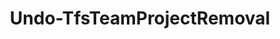 ﻿---
title: Undo-TfsTeamProjectRemoval
breadcrumbs: [ "TeamProject" ]
parent: "TeamProject"
description: "Undeletes one or more team projects. "
remarks: 
parameterSets: 
  "_All_": [ Collection, Project, Server ] 
  "__AllParameterSets":  
    Project: 
      type: "object"  
      position: "0"  
    Collection: 
      type: "object"  
    Server: 
      type: "object" 
parameters: 
  - name: "Project" 
    description: "Specifies the name of the Team Project to undelete. " 
    globbing: false 
    pipelineInput: "true (ByValue)" 
    position: 0 
    type: "object" 
  - name: "Collection" 
    description: "Specifies the URL to the Team Project Collection or Azure DevOps Organization to connect to, a TfsTeamProjectCollection object (Windows PowerShell only), or a VssConnection object. You can also connect to an Azure DevOps Services organizations by simply providing its name instead of the full URL. For more details, see the Get-TfsTeamProjectCollection cmdlet. When omitted, it defaults to the connection set by Connect-TfsTeamProjectCollection (if any). " 
    globbing: false 
    type: "object" 
    aliases: [ Organization ] 
  - name: "Organization" 
    description: "Specifies the URL to the Team Project Collection or Azure DevOps Organization to connect to, a TfsTeamProjectCollection object (Windows PowerShell only), or a VssConnection object. You can also connect to an Azure DevOps Services organizations by simply providing its name instead of the full URL. For more details, see the Get-TfsTeamProjectCollection cmdlet. When omitted, it defaults to the connection set by Connect-TfsTeamProjectCollection (if any). This is an alias of the Collection parameter." 
    globbing: false 
    type: "object" 
    aliases: [ Organization ] 
  - name: "Server" 
    description: "Specifies the URL to the Team Foundation Server to connect to, a TfsConfigurationServer object (Windows PowerShell only), or a VssConnection object. When omitted, it defaults to the connection set by Connect-TfsConfiguration (if any). For more details, see the Get-TfsConfigurationServer cmdlet. " 
    globbing: false 
    type: "object"
inputs: 
  - type: "System.Object" 
    description: "Specifies the name of the Team Project to undelete. "
outputs: 
notes: 
relatedLinks: 
  - text: "Online Version:" 
    uri: "https://tfscmdlets.dev/docs/cmdlets/TeamProject/Undo-TfsTeamProjectRemoval"
aliases: 
examples: 
---
